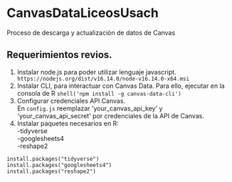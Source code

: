 # CanvasDataLiceosUsach
Proceso de descarga y actualización de datos de Canvas


## Requerimientos revios.

1. Instalar node.js para poder utilizar lenguaje javascript.   ``` https://nodejs.org/dist/v16.14.0/node-v16.14.0-x64.msi```
2. Instalar CLI, para interactuar con Canvas Data. 
  Para ello, ejecutar en la consola de R ```shell('npm install -g canvas-data-cli')```
3. Configurar credenciales API Canvas.  
  En ```config.js``` reemplazar 'your_canvas_api_key' y 'your_canvas_api_secret' por credenciales de la API de Canvas.
4. Instalar paquetes necesarios en R:  
-tidyverse  
-googlesheets4  
-reshape2

```{r}
install.packages("tidyverse")
install.packages("googlesheets4")
install.packages("reshape2")
```
